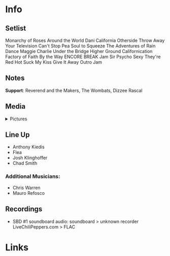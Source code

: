 # Info

## Setlist

Monarchy of Roses
Around the World
Dani California
Otherside
Throw Away Your Television
Can't Stop
Pea
Soul to Squeeze
The Adventures of Rain Dance Maggie
Charlie
Under the Bridge
Higher Ground
Californication
Factory of Faith
By the Way
ENCORE BREAK
Jam
Sir Psycho Sexy
They're Red Hot
Suck My Kiss
Give It Away
Outro Jam

## Notes

**Support**: Reverend and the Makers, The Wombats, Dizzee Rascal

## Media 

<details>
  <summary>Pictures</summary>
  <!--<img alt="Setlist" title="Setlist" src="_.jpg" height="200" />
  <img alt="Flyer" title="Flyer" src="_.jpg" height="200" />-->
</details>

## Line Up

* Anthony Kiedis
* Flea
* Josh Klinghoffer
* Chad Smith

### Additional Musicians:

* Chris Warren  
* Mauro Refosco

## Recordings

* SBD #1 soundboard audio: soundboard > unknown recorder LiveChiliPeppers.com > FLAC

# Links